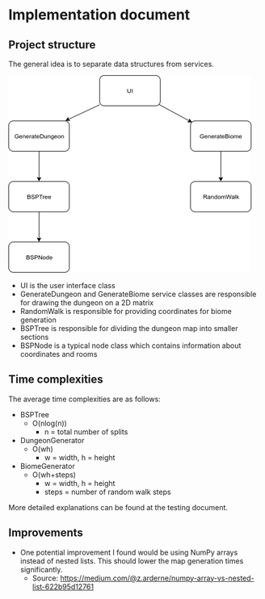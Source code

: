 # Implementation document

## Project structure

The general idea is to separate data structures from services.

![Project structure](https://github.com/smannist/dungeon-generator/blob/main/images/dungeon_generator_project_structure.png)

- UI is the user interface class
- GenerateDungeon and GenerateBiome service classes are responsible for drawing the dungeon on a 2D matrix
- RandomWalk is responsible for providing coordinates for biome generation
- BSPTree is responsible for dividing the dungeon map into smaller sections
- BSPNode is a typical node class which contains information about coordinates and rooms

## Time complexities

The average time complexities are as follows:

- BSPTree
  - O(nlog(n))
    - n = total number of splits
- DungeonGenerator
  - O(wh)
    - w = width, h = height
- BiomeGenerator
  - O(wh+steps)
    - w = width, h = height
    - steps = number of random walk steps

More detailed explanations can be found at the testing document.

## Improvements

- One potential improvement I found would be using NumPy arrays instead of nested lists. This should lower the map generation times significantly.
  - Source: https://medium.com/@z.arderne/numpy-array-vs-nested-list-622b95d12761
